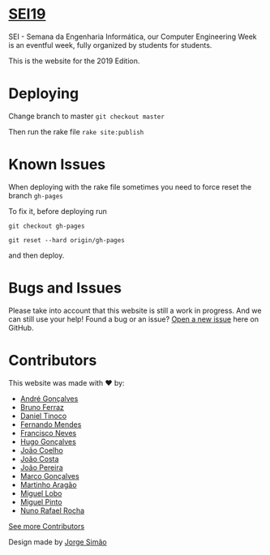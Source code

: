 # [SEI19](https://github.com/cesium/2019.seium.org)

SEI - Semana da Engenharia Informática, our Computer Engineering Week is an eventful week, fully organized by students for students.

This is the website for the 2019 Edition.

# Deploying
Change branch to master `git checkout master`

Then run the rake file  `rake site:publish`

# Known Issues
When deploying with the rake file sometimes you need to force reset the branch `gh-pages`

To fix it, before deploying run

`git checkout gh-pages`

`git reset --hard origin/gh-pages`

and then deploy.

# Bugs and Issues

Please take into account that this website is still a work in progress. And we can still use your help!
Found a bug or an issue? [Open a new issue](https://github.com/cesium/2019.seium.org/issues) here on GitHub.

# Contributors

This website was made with :heart: by:

* [André Gonçalves](https://github.com/Simbs38)
* [Bruno Ferraz](https://github.com/brunomaf)
* [Daniel Tinoco](https://github.com/0urobor0s)
* [Fernando Mendes](https://github.com/frmendes)
* [Francisco Neves](https://github.com/fntneves)
* [Hugo Gonçalves](https://github.com/Hugainz)
* [João Coelho](https://github.com/joao-coelho)
* [João Costa](https://github.com/joaofcosta)
* [João Pereira](https://github.com/jcp19)
* [Marco Gonçalves](https://github.com/Barca88)
* [Martinho Aragão](https://github.com/martinhoaragao)
* [Miguel Lobo](https://github.com/MLobo1997)
* [Miguel Pinto](https://github.com/miguelpinto98)
* [Nuno Rafael Rocha](https://github.com/nunorafaelrocha)

[See more Contributors](https://github.com/cesium/2018.seium.org/graphs/contributors)

Design made by [Jorge Simão](https://www.linkedin.com/in/jorgepedrosimao)

